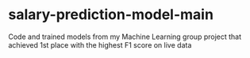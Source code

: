 # salary-prediction-model-main
 Code and trained models from my Machine Learning group project that achieved 1st place with the highest F1 score on live data
